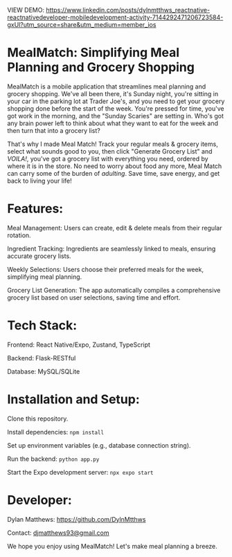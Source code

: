 VIEW DEMO: https://www.linkedin.com/posts/dylnmtthws_reactnative-reactnativedeveloper-mobiledevelopment-activity-7144292471206723584-gxUl?utm_source=share&utm_medium=member_ios

# MealMatch: Simplifying Meal Planning and Grocery Shopping

MealMatch is a mobile application that streamlines meal planning and grocery shopping. We've all been there, it's Sunday night, you're sitting in your car in the parking lot at Trader Joe's, and you need to get your grocery shopping done before the start of the week. You're pressed for time, you've got work in the morning, and the "Sunday Scaries" are setting in. Who's got any brain power left to think about what they want to eat for the week and then turn that into a grocery list?

That's why I made Meal Match! Track your regular meals & grocery items, select what sounds good to you, then click "Generate Grocery List" and _VOILA!_, you've got a grocery list with everything you need, ordered by where it is in the store. No need to worry about food any more, Meal Match can carry some of the burden of _adulting_. Save time, save energy, and get back to living your life!

# Features:

Meal Management: Users can create, edit & delete meals from their regular rotation.

Ingredient Tracking: Ingredients are seamlessly linked to meals, ensuring accurate grocery lists.

Weekly Selections: Users choose their preferred meals for the week, simplifying meal planning.

Grocery List Generation: The app automatically compiles a comprehensive grocery list based on user selections, saving time and effort.

# Tech Stack:

Frontend: React Native/Expo, Zustand, TypeScript

Backend: Flask-RESTful

Database: MySQL/SQLite

# Installation and Setup:

Clone this repository.

Install dependencies: ```npm install```

Set up environment variables (e.g., database connection string).

Run the backend: ```python app.py```

Start the Expo development server: ```npx expo start```

# Developer:

Dylan Matthews: https://github.com/DylnMtthws

Contact: djmatthews93@gmail.com

We hope you enjoy using MealMatch! Let's make meal planning a breeze.
